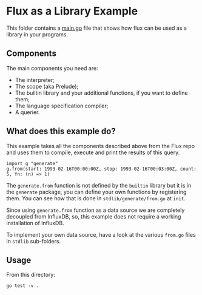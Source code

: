 # Flux as a Library Example

This folder contains a [main.go](main.go) file that shows how flux can be used as a library in your programs.

## Components

The main components you need are:

- The interpreter;
- The scope (aka Prelude);
- The builtin library and your additional functions, if you want to define them;
- The language specification compiler;
- A querier.

## What does this example do?

This example takes all the components described above from the Flux repo and uses them to
compile, execute and print the results of this query.

```flux
import g "generate"
g.from(start: 1993-02-16T00:00:00Z, stop: 1993-02-16T00:03:00Z, count: 5, fn: (n) => 1)
```

The `generate.from` function is not defined by the `builtin` library but it is in the `generate` package,
you can define your own functions by registering them. You can see how that is done in `stdlib/generate/from.go` at `init`.

Since using `generate.from` function as a data source we are completely decoupled from InfluxDB, so, this example
does not require a working installation of InfluxDB.

To implement your own data source, have a look at the various `from.go` files in `stdlib` sub-folders.

## Usage

From this directory:

```
go test -v .
```
